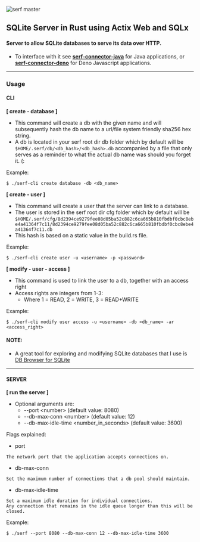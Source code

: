 ![serf master](https://github.com/rikardbq/serf/actions/workflows/rust.yml/badge.svg?branch=master)

## SQLite Server in Rust using Actix Web and SQLx
#### Server to allow SQLite databases to serve its data over HTTP.
- To interface with it see **[serf-connector-java](https://github.com/rikardbq/serf-connector-java)** for Java applications, or **[serf-connector-deno](https://github.com/rikardbq/serf-connector-deno)** for Deno Javascript applications.

---

### Usage

#### CLI
**[ create - database ]**
- This command will create a db with the given name and will subsequently hash the db name to a url/file system friendly sha256 hex string.
- A db is located in your serf root dir db folder which by default will be ```$HOME/.serf/db/<db_hash>/<db_hash>.db``` accompanied by a file that only serves as a reminder to what the actual db name was should you forget it. (:

Example:
```
$ ./serf-cli create database -db <db_name>
```

**[ create - user ]**
- This command will create a user that the server can link to a database.
- The user is stored in the serf root dir cfg folder which by default will be ```$HOME/.serf/cfg/8d2394ce9279fee08d05ba52c882c6ca665b810fbdbf0cbc8ebe4a41364f7c11/8d2394ce9279fee08d05ba52c882c6ca665b810fbdbf0cbc8ebe4a41364f7c11.db```
- This hash is based on a static value in the build.rs file.

Example:
```
$ ./serf-cli create user -u <username> -p <password>
```

**[ modify - user - access ]**
- This command is used to link the user to a db, together with an access right
- Access rights are integers from 1-3:
    - Where 1 = READ, 2 = WRITE, 3 = READ+WRITE

Example:
```
$ ./serf-cli modify user access -u <username> -db <db_name> -ar <access_right>
```

#### NOTE:
- A great tool for exploring and modifying SQLite databases that I use is [DB Browser for SQLite](https://sqlitebrowser.org/)

---

#### SERVER
**[ run the server ]**
- Optional arguments are:
    - --port \<number\> (default value: 8080)
    - --db-max-conn \<number\> (default value: 12)
    - --db-max-idle-time \<number_in_seconds\> (default value: 3600)

Flags explained:
- port
```
The network port that the application accepts connections on.
```
- db-max-conn
```
Set the maximum number of connections that a db pool should maintain.
```
- db-max-idle-time
```
Set a maximum idle duration for individual connections.
Any connection that remains in the idle queue longer than this will be closed.
```

Example:
```
$ ./serf --port 8080 --db-max-conn 12 --db-max-idle-time 3600
```
